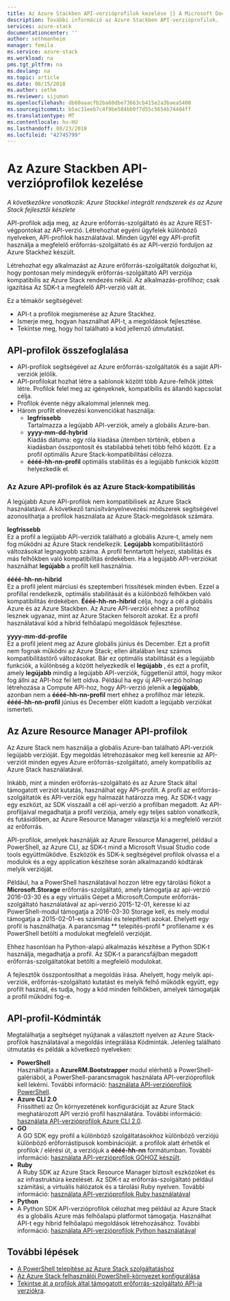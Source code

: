 ```yaml
---
title: Az Azure Stackben API-verzióprofilok kezelése |} A Microsoft Docs
description: További információ az Azure Stackben API-verzióprofilok.
services: azure-stack
documentationcenter: ''
author: sethmanheim
manager: femila
ms.service: azure-stack
ms.workload: na
pms.tgt_pltfrm: na
ms.devlang: na
ms.topic: article
ms.date: 08/15/2018
ms.author: sethm
ms.reviewer: sijuman
ms.openlocfilehash: db60aaacfb2ba60dbe73663cb415e2a3baea5400
ms.sourcegitcommit: b5ac31eeb7c4f9be584bb0f7d55c5654b74404ff
ms.translationtype: MT
ms.contentlocale: hu-HU
ms.lasthandoff: 08/23/2018
ms.locfileid: "42745799"
---
```

# <a name="manage-api-version-profiles-in-azure-stack"></a>Az Azure Stackben API-verzióprofilok kezelése

*A következőkre vonatkozik: Azure Stackkel integrált rendszerek és az Azure Stack fejlesztői készlete*

API-profilok adja meg, az Azure erőforrás-szolgáltató és az Azure REST-végpontokat az API-verzió. Létrehozhat egyéni ügyfelek különböző nyelveken, API-profilok használatával. Minden ügyfél egy API-profilt használja a megfelelő erőforrás-szolgáltató és az API-verzió forduljon az Azure Stackhez készült.

Létrehozhat egy alkalmazást az Azure erőforrás-szolgáltatók dolgozhat ki, hogy pontosan mely mindegyik erőforrás-szolgáltató API verziója kompatibilis az Azure Stack rendezés nélkül. Az alkalmazás-profilhoz; csak igazítása Az SDK-t a megfelelő API-verzió vált át.

Ez a témakör segítségével:

 - API-t a profilok megismerése az Azure Stackhez.
 - Ismerje meg, hogyan használhat API-t, a megoldások fejlesztése.
 - Tekintse meg, hogy hol található a kód jellemző útmutatást.

## <a name="summary-of-api-profiles"></a>API-profilok összefoglalása

- API-profilok segítségével az Azure erőforrás-szolgáltatók és a saját API-verziók jelölik.
- API-profilokat hozhat létre a sablonok között több Azure-felhők jöttek létre. Profilok felel meg az igényeknek, kompatibilis és állandó kapcsolat célja.
- Profilok évente négy alkalommal jelennek meg.
- Három profilt elnevezési konvenciókat használja:
    - **legfrissebb**  
        Tartalmazza a legújabb API-verziók, amely a globális Azure-ban.
    - **yyyy-mm-dd-hybrid**  
    Kiadás dátuma: egy róla kiadása ütemben történik, ebben a kiadásban összpontosít és stabilabbá teheti több felhő között. Ez a profil optimális Azure Stack-kompatibilitási célozza.
    - **éééé-hh-nn-profil** optimális stabilitás és a legújabb funkciók között helyezkedik el.

### <a name="azure-api-profiles-and-azure-stack-compatibility"></a>Az Azure API-profilok és az Azure Stack-kompatibilitás

A legújabb Azure API-profilok nem kompatibilisek az Azure Stack használatával. A következő tanúsítványelnevezési módszerek segítségével azonosíthatja a profilok használata az Azure Stack-megoldások számára.

**legfrissebb**  
Ez a profil a legújabb API-verziók található a globális Azure-t, amely nem fog működni az Azure Stack rendelkezik. **Legújabb** kompatibilitástörő változásokat legnagyobb száma. A profil fenntartott helyezi, stabilitás és más felhőkben való kompatibilitás érdekében. Ha a legújabb API-verziókat használhat **legújabb** a profilt kell használnia.

**éééé-hh-nn-hibrid**  
Ez a profil jelent márciusi és szeptemberi frissítések minden évben. Ezzel a profillal rendelkezik, optimális stabilitását és a különböző felhőkben való kompatibilitás érdekében. **Éééé-hh-nn-hibrid** célja, hogy a cél a globális Azure és az Azure Stackben. Az Azure API-verziói ehhez a profilhoz lesznek ugyanaz, mint az Azure Stacken felsorolt azokat. Ez a profil használatával kód a hibrid felhőalapú megoldások fejlesztése.

**yyyy-mm-dd-profile**  
Ez a profil jelent meg az Azure globális június és December. Ezt a profilt nem fognak működni az Azure Stack; ellen általában lesz számos kompatibilitástörő változásokat. Bár ez optimális stabilitását és a legújabb funkciók, a különbség a között helyezkedik el **legújabb** , és ezt a profilt, amely **legújabb** mindig a legújabb API-verziók, függetlenül attól, hogy mikor fog állni az API-hoz fel lett oldva. Például ha egy új API-verzió holnap létrehozása a Compute API-hoz, hogy API-verzió jelenik a **legújabb**, azonban nem a **éééé-hh-nn-profil** mert ehhez a profilhoz már létezik.  **éééé-hh-nn-profil** június és December előtt kiadott a legújabb verziókat ismerteti.

## <a name="azure-resource-manager-api-profiles"></a>Az Azure Resource Manager API-profilok

Az Azure Stack nem használja a globális Azure-ban található API-verziók legújabb verzióját. Egy megoldás létrehozásakor meg kell keresnie az API-verziót minden egyes Azure erőforrás-szolgáltató, amely kompatibilis az Azure Stack használatával.

Inkább, mint a minden erőforrás-szolgáltató és az Azure Stack által támogatott verziót kutatás, használhat egy API-profilt. A profil az erőforrás-szolgáltatók és API-verziók egy halmazát határozza meg. Az SDK-t vagy egy eszközt, az SDK visszaáll a cél api-verzió a profilban megadott. Az API-profiljaival megadhatja a profil verziója, amely egy teljes sablon vonatkozik, és futásidőben, az Azure Resource Manager választja ki a megfelelő verziót az erőforrás.

API-profilok, amelyek használják az Azure Resource Managerrel, például a PowerShell, az Azure CLI, az SDK-t mind a Microsoft Visual Studio code tools együttműködve. Eszközök és SDK-k segítségével profilok olvassa el a modulok és a egy application készítése során alkalmazandó kódtárak melyik verzióját.

Például, ha a PowerShell használatával hozzon létre egy tárolási fiókot a **Microsoft.Storage** erőforrás-szolgáltató, amely támogatja az api-verzió 2016-03-30 és a egy virtuális Gépet a Microsoft.Compute erőforrás-szolgáltató használatával az api-verzió 2015-12-01, keresse ki az PowerShell-modul támogatja a 2016-03-30 Storage kell, és mely modul támogatja a 2015-02-01-es számítási és telepítheti azokat. Ehelyett egy profil is használhatja. A parancsmag ** telepítés-profil * profilename x és PowerShell betölti a modulokat megfelelő verzióját.

Ehhez hasonlóan ha Python-alapú alkalmazás készítése a Python SDK-t használja, megadhatja a profil. Az SDK-t a parancsfájlban megadott erőforrás-szolgáltatókat betölti a megfelelő modulokat.

A fejlesztők összpontosíthat a megoldás írása. Ahelyett, hogy melyik api-verziók, erőforrás-szolgáltató kutatást és melyik felhő működik együtt, egy profilt használ, és tudja, hogy a kód minden felhőkben, amelyek támogatják a profil működni fog-e.

## <a name="api-profile-code-samples"></a>API-profil-Kódminták

Megtalálhatja a segítséget nyújtanak a választott nyelven az Azure Stack-profilok használatával a megoldás integrálása Kódminták. Jelenleg található útmutatás és példák a következő nyelveken:

- **PowerShell**  
Használhatja a **AzureRM.Bootstrapper** modul elérhető a PowerShell-galériából, a PowerShell-parancsmagok használata API-verzióprofilok kell lekérni. További információ: [használata API-verzióprofilok PowerShell](azure-stack-version-profiles-powershell.md).
- **Azure CLI 2.0**  
Frissítheti az Ön környezetének konfigurációját az Azure Stack meghatározott API verzió profil használatára. További információ: [használata API-verzióprofilok Azure CLI 2.0](azure-stack-version-profiles-azurecli2.md).
- **GO**  
A GO SDK egy profil a különböző szolgáltatásokhoz különböző verziójú különböző erőforrástípusok kombinációját. a profilok alatt érhetők el profilok / elérési út, a verziójuk a **éééé-hh-nn** formátumban. További információ: [használata API-verzióprofilok GÓHOZ készült](azure-stack-version-profiles-go.md).
- **Ruby**  
A Ruby SDK az Azure Stack Resource Manager biztosít eszközöket és az infrastruktúra kezelését. Az SDK-t az erőforrás-szolgáltató például számítási, a virtuális hálózatok és a tárolási Ruby nyelven. További információ: [használata API-verzióprofilok Ruby használatával](azure-stack-version-profiles-ruby.md)
- **Python**  
- A Python SDK API-verzióprofilok célozhat meg például az Azure Stack és a globális Azure más felhőalapú platformot támogatja. Használhat API-t egy hibrid felhőalapú megoldások létrehozásához. További információ: [használata API-verzióprofilok Python használatával](azure-stack-version-profiles-python.md)

## <a name="next-steps"></a>További lépések

* [A PowerShell telepítése az Azure Stack szolgáltatáshoz](azure-stack-powershell-install.md)
* [Az Azure Stack felhasználói PowerShell-környezet konfigurálása](azure-stack-powershell-configure-user.md)
* [Tekintse át a profilok által támogatott erőforrás-szolgáltató API-ja verziókra](azure-stack-profiles-azure-resource-manager-versions.md).